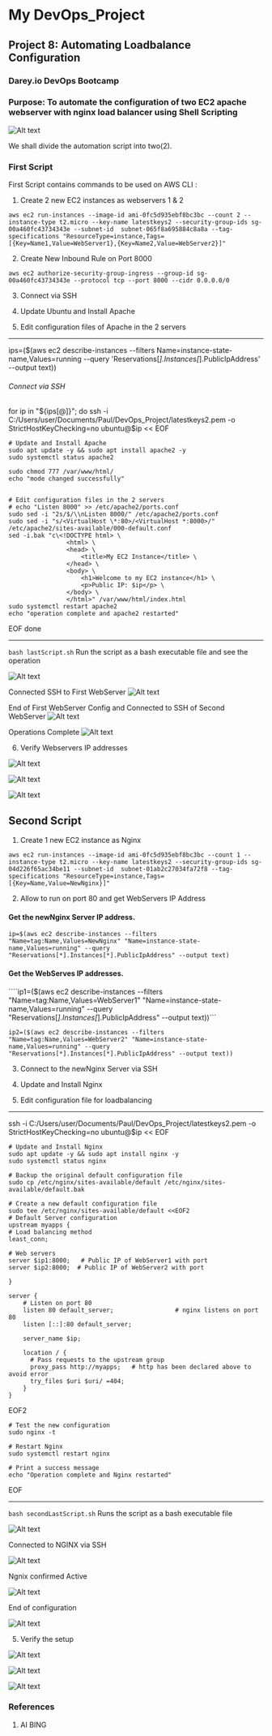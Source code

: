 # My DevOps_Project 

## Project 8: Automating Loadbalance Configuration

### Darey.io DevOps Bootcamp

### Purpose: To automate the configuration of two EC2 apache webserver  with nginx load balancer using Shell Scripting

![Alt text](img/00.loadbal.png)



We shall divide the automation script into two(2).

### First Script
First Script contains commands to be used on AWS CLI :

1. Create 2 new EC2 instances as webservers 1 & 2

```aws ec2 run-instances --image-id ami-0fc5d935ebf8bc3bc --count 2 --instance-type t2.micro --key-name latestkeys2 --security-group-ids sg-00a460fc43734343e --subnet-id  subnet-065f8a695884c8a8a --tag-specifications "ResourceType=instance,Tags=[{Key=Name1,Value=WebServer1},{Key=Name2,Value=WebServer2}]"```



2. Create New Inbound Rule on Port 8000

```aws ec2 authorize-security-group-ingress --group-id sg-00a460fc43734343e --protocol tcp --port 8000 --cidr 0.0.0.0/0```


3. Connect via SSH

4. Update Ubuntu and Install Apache

5. Edit configuration files of Apache in the 2 servers

***
ips=($(aws ec2 describe-instances --filters Name=instance-state-name,Values=running --query 'Reservations[*].Instances[*].PublicIpAddress' --output text))


###### Connect via SSH
for ip in "${ips[@]}"; do
    ssh -i C:/Users/user/Documents/Paul/DevOps_Project/latestkeys2.pem -o StrictHostKeyChecking=no ubuntu@$ip << EOF
    
    # Update and Install Apache
    sudo apt update -y && sudo apt install apache2 -y
    sudo systemctl status apache2
    
    sudo chmod 777 /var/www/html/
    echo "mode changed successfully"

    
    # Edit configuration files in the 2 servers
    # echo "Listen 8000" >> /etc/apache2/ports.conf
    sudo sed -i "2s/$/\\nListen 8000/" /etc/apache2/ports.conf
    sudo sed -i "s/<VirtualHost \*:80>/<VirtualHost *:8000>/" /etc/apache2/sites-available/000-default.conf
    sed -i.bak "c\<!DOCTYPE html> \
                    <html> \
                    <head> \
                        <title>My EC2 Instance</title> \
                    </head> \
                    <body> \
                        <h1>Welcome to my EC2 instance</h1> \
                        <p>Public IP: $ip</p> \
                    </body> \
                    </html>" /var/www/html/index.html
    sudo systemctl restart apache2
    echo "operation complete and apache2 restarted"
EOF
done
***

```bash lastScript.sh```  Run the script as a bash executable file and see the operation

![Alt text](img/01a.operationstarted.png)

Connected SSH to First WebServer
![Alt text](img/01b.firstSSH.png)   

End of First WebServer Config and Connected to SSH of Second WebServer
![Alt text](img/01c.secondSSH.png)

Operations Complete
![Alt text](img/01d.operationcomplete.png)



6. Verify Webservers IP addresses

![Alt text](img/02a.webserver1.png)

![Alt text](img/02b.webserver2.png)

![Alt text](img/3.2serversrunning.png)










## Second Script

1. Create 1 new EC2 instance as Nginx

```aws ec2 run-instances --image-id ami-0fc5d935ebf8bc3bc --count 1 --instance-type t2.micro --key-name latestkeys2 --security-group-ids sg-04d226f65ac34be11 --subnet-id  subnet-01ab2c27034fa72f8 --tag-specifications "ResourceType=instance,Tags=[{Key=Name,Value=NewNginx}]"```


2. Allow to run on port 80 and get WebServers IP Address

#### Get the newNginx Server IP address.
```ip=$(aws ec2 describe-instances --filters "Name=tag:Name,Values=NewNginx" "Name=instance-state-name,Values=running" --query "Reservations[*].Instances[*].PublicIpAddress" --output text)```

#### Get the WebServes IP addresses.

````ip1=($(aws ec2 describe-instances --filters "Name=tag:Name,Values=WebServer1" "Name=instance-state-name,Values=running" --query "Reservations[*].Instances[*].PublicIpAddress" --output text))```

```ip2=($(aws ec2 describe-instances --filters "Name=tag:Name,Values=WebServer2" "Name=instance-state-name,Values=running" --query "Reservations[*].Instances[*].PublicIpAddress" --output text))```



3. Connect to the newNginx Server via SSH

4. Update and Install Nginx

5. Edit configuration file for loadbalancing

***
ssh -i C:/Users/user/Documents/Paul/DevOps_Project/latestkeys2.pem -o StrictHostKeyChecking=no ubuntu@$ip << EOF
    
    # Update and Install Nginx
    sudo apt update -y && sudo apt install nginx -y
    sudo systemctl status nginx

    # Backup the original default configuration file
    sudo cp /etc/nginx/sites-available/default /etc/nginx/sites-available/default.bak

    # Create a new default configuration file
    sudo tee /etc/nginx/sites-available/default <<EOF2
    # Default Server configuration 
    upstream myapps { 
    # Load balancing method 
    least_conn; 
    
    # Web servers 
    server $ip1:8000;   # Public IP of WebServer1 with port 
    server $ip2:8000;  # Public IP of WebServer2 with port 
    
    } 
    
    server { 
        # Listen on port 80 
        listen 80 default_server;                 # nginx listens on port 80 
        listen [::]:80 default_server; 
    
        server_name $ip; 
    
        location / { 
          # Pass requests to the upstream group 
          proxy_pass http://myapps;   # http has been declared above to avoid error 
          try_files $uri $uri/ =404; 
        } 
    }
EOF2
    
    # Test the new configuration
    sudo nginx -t 

    # Restart Nginx
    sudo systemctl restart nginx

    # Print a success message
    echo "Operation complete and Nginx restarted"
EOF
***

```bash secondLastScript.sh```  Runs the script as a bash executable file

![Alt text](img/4a.lb_operationstarts.png)

 Connected to NGINX via SSH

![Alt text](img/4b.lb_ssh.png)

Ngnix confirmed Active

![Alt text](img/4c.lb_nginxrun.png)

End of configuration

![Alt text](img/4d.lb_operationcomplete.png)



5. Verify the setup

![Alt text](img/5a.lb_webserver1.png)

![Alt text](img/5b.lb_webserver2.png)

![Alt text](img/6.auto_lb.png)






### References

1. AI BING

